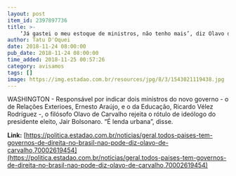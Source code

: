 ```yaml
---
layout: post
item_id: 2397897736
title: >-
    ‘Já gastei o meu estoque de ministros, não tenho mais’, diz Olavo de Carvalho
author: Tatu D'Oquei
date: 2018-11-24 08:00:00
pub_date: 2018-11-24 08:00:00
time_added: 2018-11-25 00:57:26
category: avisamos
tags: []
image: https://img.estadao.com.br/resources/jpg/8/3/1543021119438.jpg
---
```


WASHINGTON - Responsável por indicar dois ministros do novo governo - o de Relações Exterioes, Ernesto Araújo, e o da Educação, Ricardo Vélez Rodríguez -, o filósofo Olavo de Carvalho rejeita o rótulo de ideólogo do presidente eleito, Jair Bolsonaro. “É lenda urbana”, disse.

**Link:** [https://politica.estadao.com.br/noticias/geral,todos-paises-tem-governos-de-direita-no-brasil-nao-pode-diz-olavo-de-carvalho,70002619454](https://politica.estadao.com.br/noticias/geral,todos-paises-tem-governos-de-direita-no-brasil-nao-pode-diz-olavo-de-carvalho,70002619454)

